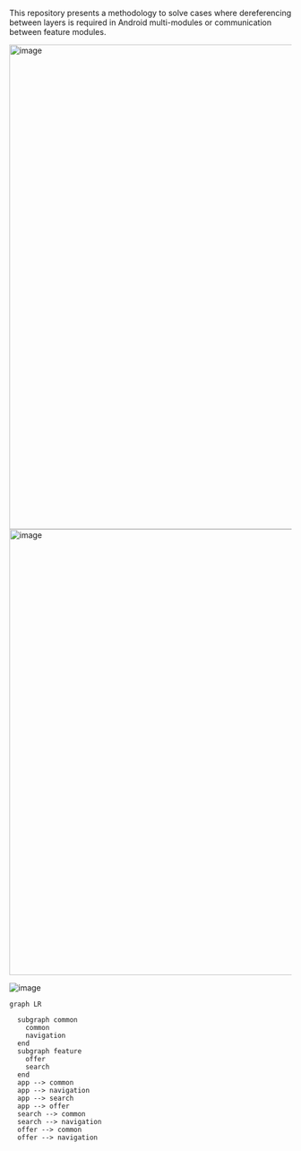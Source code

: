 This repository presents a methodology to solve cases where dereferencing between layers is required in Android multi-modules or communication between feature modules.

<img width="865" alt="image" src="https://github.com/sorikirisulong/android_multi_module_navigator/assets/103094210/32011761-b755-42cf-8f75-99701e1e1189">





<img width="796" alt="image" src="https://github.com/sorikirisulong/android_multi_module_navigator/assets/103094210/d7d4c946-0751-4b23-af1a-65dba9274b17">

![image](https://github.com/sorikirisulong/android_multi_module_navigator/assets/103094210/0536098d-6ee0-46ca-819a-976512d5acc7)

```mermaid
graph LR

  subgraph common
    common
    navigation
  end
  subgraph feature
    offer
    search
  end
  app --> common
  app --> navigation
  app --> search
  app --> offer
  search --> common
  search --> navigation
  offer --> common
  offer --> navigation
```

